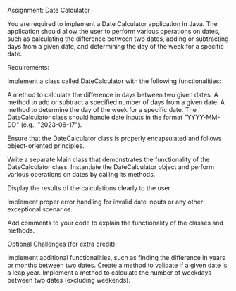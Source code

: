 Assignment: Date Calculator

You are required to implement a Date Calculator application in Java. The application should allow the user to perform various operations on dates, such as calculating the difference between two dates, adding or subtracting days from a given date, and determining the day of the week for a specific date.

Requirements:

Implement a class called DateCalculator with the following functionalities:

A method to calculate the difference in days between two given dates.
A method to add or subtract a specified number of days from a given date.
A method to determine the day of the week for a specific date.
The DateCalculator class should handle date inputs in the format "YYYY-MM-DD" (e.g., "2023-06-17").

Ensure that the DateCalculator class is properly encapsulated and follows object-oriented principles.

Write a separate Main class that demonstrates the functionality of the DateCalculator class. Instantiate the DateCalculator object and perform various operations on dates by calling its methods.

Display the results of the calculations clearly to the user.

Implement proper error handling for invalid date inputs or any other exceptional scenarios.

Add comments to your code to explain the functionality of the classes and methods.

Optional Challenges (for extra credit):

Implement additional functionalities, such as finding the difference in years or months between two dates.
Create a method to validate if a given date is a leap year.
Implement a method to calculate the number of weekdays between two dates (excluding weekends).